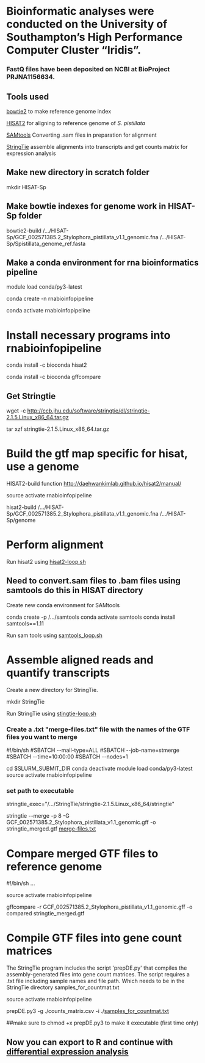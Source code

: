 # Bioinformatic analyses were conducted on the University of Southampton’s High Performance Computer Cluster “Iridis”. 
### FastQ files have been deposited on NCBI at BioProject PRJNA1156634.

## Tools used

[bowtie2](https://bowtie-bio.sourceforge.net/bowtie2/manual.shtml) to make reference genome index

[HISAT2](https://daehwankimlab.github.io/hisat2/) for aligning to reference genome of _S. pistillata_

[SAMtools](http://www.htslib.org/) Converting .sam files in preparation for alignment

[StringTie](https://ccb.jhu.edu/software/stringtie/) assemble alignments into transcripts and get counts matrix for expression analysis

## Make new directory in scratch folder
mkdir HISAT-Sp

## Make bowtie indexes for genome work in HISAT-Sp folder

bowtie2-build /.../HISAT-Sp/GCF_002571385.2_Stylophora_pistillata_v1.1_genomic.fna /.../HISAT-Sp/Spistillata_genome_ref.fasta

## Make a conda environment for rna bioinformatics pipeline
module load conda/py3-latest

conda create -n rnabioinfopipeline

conda activate rnabioinfopipeline

# Install necessary programs into rnabioinfopipeline
conda install -c bioconda hisat2

conda install -c bioconda gffcompare

## Get Stringtie
wget -c http://ccb.jhu.edu/software/stringtie/dl/stringtie-2.1.5.Linux_x86_64.tar.gz

tar xzf stringtie-2.1.5.Linux_x86_64.tar.gz

# Build the gtf map specific for hisat, use a genome
HISAT2-build function http://daehwankimlab.github.io/hisat2/manual/

source activate rnabioinfopipeline

hisat2-build /.../HISAT-Sp/GCF_002571385.2_Stylophora_pistillata_v1.1_genomic.fna /.../HISAT-Sp/genome

# Perform alignment

Run hisat2 using [hisat2-loop.sh](https://github.com/tessamp/Spistillata_nutrients/blob/main/Bioinformatics_workflow/hisat2-loop.sh)

## Need to convert.sam files to .bam files using samtools do this in HISAT directory
Create new conda environment for SAMtools

conda create -p /.../samtools 
conda activate samtools
conda install samtools==1.11

Run sam tools using [samtools_loop.sh](https://github.com/tessamp/Spistillata_nutrients/blob/main/Bioinformatics_workflow/samtools_loop.sh)


# Assemble aligned reads and quantify transcripts 

Create a new directory for StringTie. 

mkdir StringTie

Run StringTie using [stingtie-loop.sh](https://github.com/tessamp/Spistillata_nutrients/blob/main/Bioinformatics_workflow/stringtie-loop.sh)

### Create a .txt "merge-files.txt" file with the names of the GTF files you want to merge 

#!/bin/sh
#SBATCH --mail-type=ALL
#SBATCH --job-name=stmerge
#SBATCH --time=10:00:00
#SBATCH --nodes=1

cd $SLURM_SUBMIT_DIR
conda deactivate
module load conda/py3-latest
source activate rnabioinfopipeline

### set path to executable
stringtie_exec="/.../StringTie/stringtie-2.1.5.Linux_x86_64/stringtie"

stringtie --merge -p 8 -G GCF_002571385.2_Stylophora_pistillata_v1.1_genomic.gff -o stringtie_merged.gtf [merge-files.txt](https://github.com/tessamp/Spistillata_nutrients/blob/main/Bioinformatics_workflow/merge-files.txt)

# Compare merged GTF files to reference genome

#!/bin/sh
...

source activate rnabioinfopipeline

gffcompare -r GCF_002571385.2_Stylophora_pistillata_v1.1_genomic.gff -o compared stringtie_merged.gtf

# Compile GTF files into gene count matrices
The StringTie program includes the script 'prepDE.py' that compiles the assembly-generated files into gene count matrices. The script requires a .txt file including sample names and file path.  Which needs to be in the StringTie directory samples_for_countmat.txt

source activate rnabioinfopipeline

prepDE.py3 -g ./counts_matrix.csv -i ./[samples_for_countmat.txt](https://github.com/tessamp/Spistillata_nutrients/blob/main/Bioinformatics_workflow/samples_for_countmat.txt)

##make sure to chmod +x prepDE.py3 to make it executable (first time only)

## Now you can export to R and continue with [differential expression analysis](https://github.com/tessamp/Spistillata_nutrients/blob/main/Differential%20expression%20analysis)
